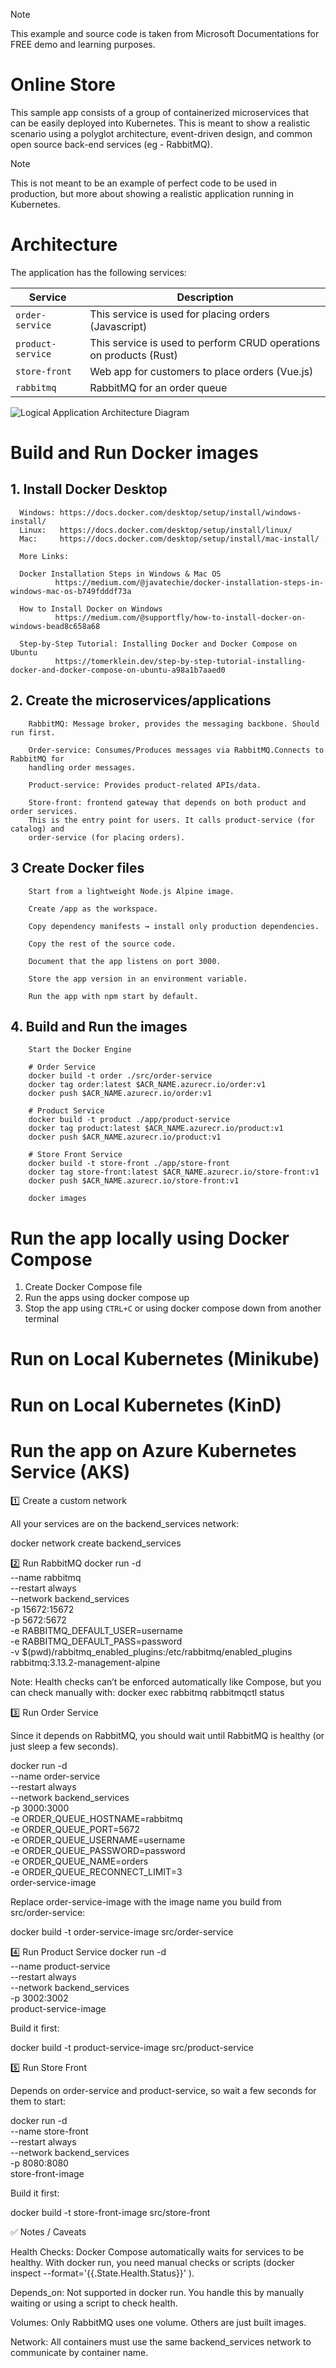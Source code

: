 > [!NOTE]
> This example and source code is taken from Microsoft Documentations for FREE demo and learning purposes. 

# Online Store

This sample app consists of a group of containerized microservices that can be easily deployed into Kubernetes. This is meant to show a realistic scenario using a polyglot architecture, event-driven design, and common open source back-end services (eg - RabbitMQ). 


> [!NOTE]
> This is not meant to be an example of perfect code to be used in production, but more about showing a realistic application running in Kubernetes. 

# Architecture

The application has the following services: 

| Service | Description |
| --- | --- |
| `order-service` | This service is used for placing orders (Javascript) |
| `product-service` | This service is used to perform CRUD operations on products (Rust) |
| `store-front` | Web app for customers to place orders (Vue.js) |
| `rabbitmq` | RabbitMQ for an order queue |

![Logical Application Architecture Diagram](assets/store-architecture.png)

# Build and Run Docker images

  ## 1. Install Docker Desktop

      Windows: https://docs.docker.com/desktop/setup/install/windows-install/
      Linux:   https://docs.docker.com/desktop/setup/install/linux/
      Mac:     https://docs.docker.com/desktop/setup/install/mac-install/

      More Links:

      Docker Installation Steps in Windows & Mac OS
              https://medium.com/@javatechie/docker-installation-steps-in-windows-mac-os-b749fdddf73a

      How to Install Docker on Windows
              https://medium.com/@supportfly/how-to-install-docker-on-windows-bead8c658a68

      Step-by-Step Tutorial: Installing Docker and Docker Compose on Ubuntu
              https://tomerklein.dev/step-by-step-tutorial-installing-docker-and-docker-compose-on-ubuntu-a98a1b7aaed0

  ## 2. Create the microservices/applications 

        RabbitMQ: Message broker, provides the messaging backbone. Should run first.

        Order-service: Consumes/Produces messages via RabbitMQ.Connects to RabbitMQ for 
        handling order messages.

        Product-service: Provides product-related APIs/data.

        Store-front: frontend gateway that depends on both product and order services. 
        This is the entry point for users. It calls product-service (for catalog) and 
        order-service (for placing orders).

  ## 3  Create Docker files 

        Start from a lightweight Node.js Alpine image.

        Create /app as the workspace.

        Copy dependency manifests → install only production dependencies.

        Copy the rest of the source code.

        Document that the app listens on port 3000.

        Store the app version in an environment variable.

        Run the app with npm start by default.


  ## 4. Build and Run the images

        Start the Docker Engine 

        # Order Service
        docker build -t order ./src/order-service 
        docker tag order:latest $ACR_NAME.azurecr.io/order:v1
        docker push $ACR_NAME.azurecr.io/order:v1

        # Product Service
        docker build -t product ./app/product-service 
        docker tag product:latest $ACR_NAME.azurecr.io/product:v1
        docker push $ACR_NAME.azurecr.io/product:v1

        # Store Front Service
        docker build -t store-front ./app/store-front 
        docker tag store-front:latest $ACR_NAME.azurecr.io/store-front:v1
        docker push $ACR_NAME.azurecr.io/store-front:v1

        docker images



# Run the app locally using Docker Compose

  1. Create Docker Compose file
  2. Run the apps using docker compose up
  3. Stop the app using `CTRL+C`  or using docker compose down from another terminal

# Run on Local Kubernetes (Minikube)

# Run on Local Kubernetes (KinD)

# Run the app on Azure Kubernetes Service (AKS)


1️⃣ Create a custom network

All your services are on the backend_services network:

docker network create backend_services

2️⃣ Run RabbitMQ
docker run -d \
  --name rabbitmq \
  --restart always \
  --network backend_services \
  -p 15672:15672 \
  -p 5672:5672 \
  -e RABBITMQ_DEFAULT_USER=username \
  -e RABBITMQ_DEFAULT_PASS=password \
  -v $(pwd)/rabbitmq_enabled_plugins:/etc/rabbitmq/enabled_plugins \
  rabbitmq:3.13.2-management-alpine


Note: Health checks can’t be enforced automatically like Compose, but you can check manually with:
docker exec rabbitmq rabbitmqctl status

3️⃣ Run Order Service

Since it depends on RabbitMQ, you should wait until RabbitMQ is healthy (or just sleep a few seconds).

docker run -d \
  --name order-service \
  --restart always \
  --network backend_services \
  -p 3000:3000 \
  -e ORDER_QUEUE_HOSTNAME=rabbitmq \
  -e ORDER_QUEUE_PORT=5672 \
  -e ORDER_QUEUE_USERNAME=username \
  -e ORDER_QUEUE_PASSWORD=password \
  -e ORDER_QUEUE_NAME=orders \
  -e ORDER_QUEUE_RECONNECT_LIMIT=3 \
  order-service-image


Replace order-service-image with the image name you build from src/order-service:

docker build -t order-service-image src/order-service

4️⃣ Run Product Service
docker run -d \
  --name product-service \
  --restart always \
  --network backend_services \
  -p 3002:3002 \
  product-service-image


Build it first:

docker build -t product-service-image src/product-service

5️⃣ Run Store Front

Depends on order-service and product-service, so wait a few seconds for them to start:

docker run -d \
  --name store-front \
  --restart always \
  --network backend_services \
  -p 8080:8080 \
  store-front-image


Build it first:

docker build -t store-front-image src/store-front

✅ Notes / Caveats

Health Checks: Docker Compose automatically waits for services to be healthy. With docker run, you need manual checks or scripts (docker inspect --format='{{.State.Health.Status}}' <container>).

Depends_on: Not supported in docker run. You handle this by manually waiting or using a script to check health.

Volumes: Only RabbitMQ uses one volume. Others are just built images.

Network: All containers must use the same backend_services network to communicate by container name.